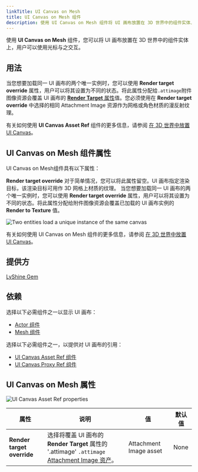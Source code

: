 ```yaml
---
linkTitle: UI Canvas on Mesh
title: UI Canvas on Mesh 组件
description: 使用 UI Canvas on Mesh 组件将 UI 画布放置在 3D 世界中的组件实体上，用户可以在 Open 3D Engine （O3DE） 中与之交互。
---
```


使用 **UI Canvas on Mesh** 组件，您可以将 UI 画布放置在 3D 世界中的组件实体上，用户可以使用光标与之交互。

## 用法

当您想要加载同一 UI 画布的两个唯一实例时，您可以使用 **Render target override** 属性，用户可以将其设置为不同的状态。将此属性分配给`.attimage`附件图像资源会覆盖 UI 画布的 [**Render Target** 属性](/docs/user-guide/interactivity/user-interface/canvases/canvas-properties/#rendering-properties)值。您必须使用在 **Render target override** 中选择的相同 Attachment Image 资源作为网格或角色材质的漫反射纹理。

有关如何使用 **UI Canvas Asset Ref** 组件的更多信息，请参阅 [在 3D 世界中放置 UI Canvas](/docs/user-guide/interactivity/user-interface/canvases/placing-canvases-3d/)。

## UI Canvas on Mesh 组件属性 

UI Canvas on Mesh组件具有以下属性：

**Render target override**
对于简单情况，您可以将此属性留空。UI 画布指定渲染目标，该渲染目标可用作 3D 网格上材质的纹理。
当您想要加载同一 UI 画布的两个唯一实例时，您可以使用 **Render target override** 属性，用户可以将其设置为不同的状态。将此属性分配给附件图像资源会覆盖已加载的 UI 画布实例的 **Render to Texture** 值。

![Two entities load a unique instance of the same canvas](/images/user-guide/component/ui_canvas/component-ui-canvas-on-mesh-properties2.png)

有关如何使用 UI Canvas on Mesh 组件的更多信息，请参阅 [在 3D 世界中放置 UI Canvas](/docs/user-guide/interactivity/user-interface/canvases/placing-canvases-3d)。

## 提供方

[LyShine Gem](/docs/user-guide/gems/reference/ui/lyshine/)

## 依赖

选择以下必需组件之一以显示 UI 画布：
- [Actor 组件](/docs/user-guide/components/reference/animation/actor)
- [Mesh 组件](/docs/user-guide/components/reference/atom/mesh)

选择以下必需组件之一，以提供对 UI 画布的引用：
- [UI Canvas Asset Ref 组件](./canvas-asset-ref)
- [UI Canvas Proxy Ref 组件](./canvas-proxy-ref)

## UI Canvas on Mesh 属性 

![UI Canvas Asset Ref properties](/images/user-guide/components/reference/ui/ui-canvas-on-mesh-component.png)

| 属性 | 说明 | 值 | 默认值 |
|-|-|-|-|
| **Render target override** | 选择将覆盖 UI 画布的 **Render Target** 属性的 '.attimage' `.attimage` [Attachment Image 资产](/docs/user-guide/interactivity/user-interface/canvases/canvas-properties/#attachment-image-assets)。 | Attachment Image asset | None |
